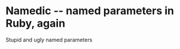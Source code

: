 Namedic -- named parameters in Ruby, again
==========================================

Stupid and ugly named parameters
